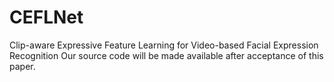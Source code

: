 # CEFLNet
Clip-aware Expressive Feature Learning for Video-based Facial Expression Recognition
Our source code will be made available after acceptance of this paper.
